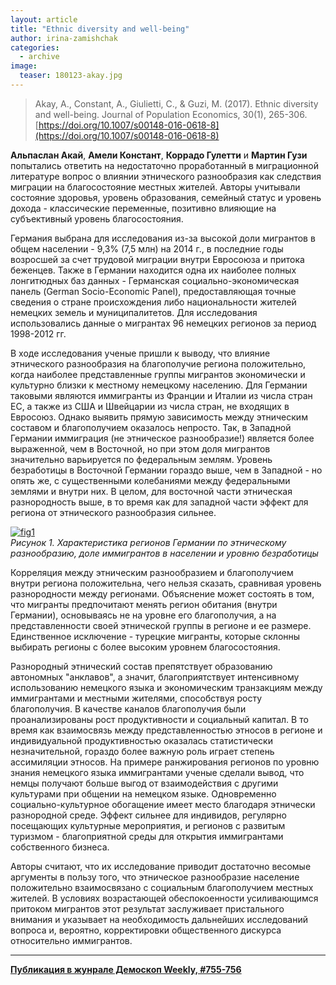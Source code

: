 ```yaml
---
layout: article
title: "Ethnic diversity and well-being"
author: irina-zamishchak
categories: 
  - archive
image:
  teaser: 180123-akay.jpg
---
```


> Akay, A., Constant, A., Giulietti, C., & Guzi, M. (2017). Ethnic diversity and well-being. Journal of Population Economics, 30(1), 265-306. [https://doi.org/10.1007/s00148-016-0618-8](https://doi.org/10.1007/s00148-016-0618-8)

**Альпаслан Акай**, **Амели Констант**, **Коррадо Гулетти** и **Мартин Гузи** попытались ответить на недостаточно проработанный в миграционной литературе вопрос о влиянии этнического разнообразия как следствия миграции на благосостояние местных жителей. Авторы учитывали состояние здоровья, уровень образования, семейный статус и уровень дохода - классические переменные, позитивно влияющие на субъективный уровень благосостояния.

Германия выбрана для исследования из-за высокой доли мигрантов в общем населении - 9,3% (7,5 млн) на 2014 г., в последние годы возросшей за счет трудовой миграции внутри Евросоюза и притока беженцев. Также в Германии находится одна их наиболее полных лонгитюдных баз данных - Германская социально-экономическая панель (German Socio-Economic Panel), предоставляющая точные сведения о стране происхождения либо национальности жителей немецких земель и муниципалитетов. Для исследования использовались данные о мигрантах 96 немецких регионов за период 1998-2012 гг.

В ходе исследования ученые пришли к выводу, что влияние этнического разнообразия на благополучие региона положительно, когда наиболее представленные группы мигрантов экономически и культурно близки к местному немецкому населению. Для Германии таковыми являются иммигранты из Франции и Италии из числа стран ЕС, а также из США и Швейцарии из числа стран, не входящих в Евросоюз. Однако выявить прямую зависимость между этническим составом и благополучием оказалось непросто. Так, в Западной Германии иммиграция (не этническое разнообразие!) является более выраженной, чем в Восточной, но при этом доля мигрантов значительно варьируется по федеральным землям. Уровень безработицы в Восточной Германии гораздо выше, чем в Западной - но опять же, с существенными колебаниями между федеральными землями и внутри них. В целом, для восточной части этническая разнородность выше, в то время как для западной части эффект для региона от этнического разнообразия сильнее.


[![fig1][f1]][f1]  
*Рисунок 1. Характеристика регионов Германии по этническому разнообразию, доле иммигрантов в населении и уровню безработицы*

Корреляция между этническим разнообразием и благополучием внутри региона положительна, чего нельзя сказать, сравнивая уровень разнородности между регионами. Объяснение может состоять в том, что мигранты предпочитают менять регион обитания (внутри Германии), основываясь не на уровне его благополучия, а на представленности своей этнической группы в регионе и ее размере. Единственное исключение - турецкие мигранты, которые склонны выбирать регионы с более высоким уровнем благосостояния.

Разнородный этнический состав препятствует образованию автономных "анклавов", а значит, благоприятствует интенсивному использованию немецкого языка и экономическим транзакциям между иммигрантами и местными жителями, способствуя росту благополучия. В качестве каналов благополучия были проанализированы рост продуктивности и социальный капитал. В то время как взаимосвязь между представленностью этносов в регионе и индивидуальной продуктивностью оказалась статистически незначительной, гораздо более важную роль играет степень ассимиляции этносов. На примере ранжирования регионов по уровню знания немецкого языка иммигрантами ученые сделали вывод, что немцы получают больше выгод от взаимодействия с другими культурами при общении на немецком языке. Одновременно социально-культурное обогащение имеет место благодаря этнически разнородной среде. Эффект сильнее для индивидов, регулярно посещающих культурные мероприятия, и регионов с развитым туризмом - благоприятной среды для открытия иммигрантами собственного бизнеса.

Авторы считают, что их исследование приводит достаточно весомые аргументы в пользу того, что этническое разнообразие население положительно взаимосвязано с социальным благополучием местных жителей. В условиях возрастающей обеспокоенности усиливающимся притоком мигрантов этот результат заслуживает пристального внимания и указывает на необходимость дальнейших исследований вопроса и, вероятно, корректировки общественного дискурса относительно иммигрантов.


[f1]: /dem-digest/images/2018/755-fig-01.png

***
**[Публикация в жунрале Демоскоп Weekly, #755-756](http://demoscope.ru/weekly/2018/0755/digest01.php)**  
